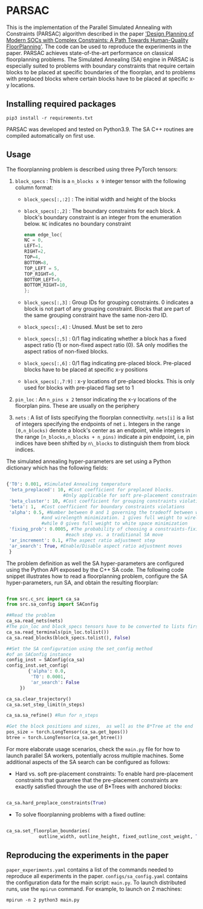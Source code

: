 # PARSAC

This is the implementation of the Parallel Simulated Annealing with Constraints (PARSAC) algorithm described in the paper ['Design Planning of Modern SOCs with Complex Constraints: A Path Towards Human-Quality FloorPlanning'](https://arxiv.org/abs/2405.05495). The code can be used to reproduce the experiments in the paper. PARSAC achieves state-of-the-art performance on classical floorplanning problems. The Simulated Annealing (SA) engine in PARSAC is especially suited to problems with boundary constraints that require certain blocks to be placed at specific boundaries of the floorplan, and to problems with preplaced blocks where certain blocks have to be placed at specific x-y locations.

## Installing required packages
```shell
pip3 install -r requirements.txt
```
PARSAC was developed and tested on Python3.9. The SA C++ routines are compiled automatically on first use.   

## Usage

The floorplanning problem is described using three PyTorch tensors:

1. `block_specs` : This is a `n_blocks x 9` integer tensor with the following column format:
   -  `block_specs[:,:2]` : The initial width and height of the blocks
   -  `block_specs[:,2]` : The boundary constraints for each block. A block's boundary constraint is an integer from the enumeration below. `NC` indicates no boundary constraint

        ````cpp
        enum edge_loc{
        NC = 0,
        LEFT=1,
        RIGHT=2,
        TOP=4,
        BOTTOM=8,
        TOP_LEFT = 5,
        TOP_RIGHT=6,
        BOTTOM_LEFT=9,
        BOTTOM_RIGHT=10,
        };
        ````

   - `block_specs[:,3]` : Group IDs for grouping constraints. 0 indicates a block is not part of any grouping constraint. Blocks that are part of the same grouping constraint have the same non-zero ID.
   - `block_specs[:,4]` : Unused. Must be set to zero
   - `block_specs[:,5]` : 0/1 flag indicating whether a block has a fixed aspect ratio (1) or non-fixed aspect ratio (0). SA only modifies the aspect ratios of non-fixed blocks.
   - `block_specs[:,6]` : 0/1 flag indicating pre-placed block. Pre-placed blocks have to be placed at specific x-y positions
   - `block_specs[:,7:9]` : x-y locations of pre-placed blocks. This is only used for blocks with pre-placed flag set to 1

1.  `pin_loc` : An `n_pins x 2` tensor indicating the x-y locations of the floorplan pins. These are usually on the periphery
1. `nets` : A list of lists specifying the floorplan connectivity. `nets[i]` is a list of integers specifying the endpoints of net `i`. Integers in the range `[0,n_blocks)` denote a block's center as an endpoint, while integers in the range `[n_blocks,n_blocks + n_pins)` indicate a pin endpoint, i.e, pin indices have been shifted by `n\_blocks` to distinguish them from block indices.

The simulated annealing hyper-parameters are set using a Python dictionary which has the following fields:

```python

{'T0': 0.001, #Simulated Annealing temperature
 'beta_preplaced': 10, #Cost coefficient for preplaced blocks.
                     #Only applicable for soft pre-placement constraints
 'beta_cluster': 10, #Cost coefficient for grouping constraints violations
 'beta': 1,  #Cost coefficient for boundary constraints violations
 'alpha': 0.5, #Number between 0 and 1 governing the tradeoff between white space
             #and wirelength minimization. 1 gives full weight to wirelength minimization
             #while 0 gives full weight to white space minimization 
 'fixing_prob': 0.0005, #The probability of choosing a constraints-fixing move at
                      #each step vs. a traditional SA move
 'ar_increment': 0.1, #The aspect ratio adjustment step
 'ar_search': True, #Enable/Disable aspect ratio adjustment moves 
 }

```

The problem definition as well the SA hyper-parameters are configured using the Python API exposed by the C++ SA code. The following code snippet illustrates how to read a floorplanning problem, configure the SA hyper-parameters, run SA, and obtain the resulting floorplan:

```python

from src.c_src import ca_sa
from src.sa_config import SAConfig

##Read the problem 
ca_sa.read_nets(nets)
#The pin_loc and block_specs tensors have to be converted to lists first
ca_sa.read_terminals(pin_loc.tolist())
ca_sa.read_blocks(block_specs.tolist(), False)

##Set the SA configuration using the set_config method
#of an SAConfig instance
config_inst = SAConfig(ca_sa)
config_inst.set_config(
        {'alpha': 0.0,
         'T0': 0.0001,
         'ar_search': False
	 })

ca_sa.clear_trajectory()
ca_sa.set_step_limit(n_steps)

ca_sa.sa_refine() #Run for n_steps

#Get the block positions and sizes,  as well as the B*Tree at the end
pos_size = torch.LongTensor(ca_sa.get_bpos())
btree = torch.LongTensor(ca_sa.get_btree())

```
For more elaborate usage scenarios, check the `main.py` file for how to launch parallel SA workers, potentially across multiple machines. Some additional aspects of the SA search can be configured as follows: 

- Hard vs. soft pre-placement constraints: To enable hard pre-placement constraints that guarantee that the pre-placement constraints are exactly satisfied through the use of B*Trees with anchored blocks:
```python

ca_sa.hard_preplace_constraints(True)

```
- To solve floorplanning problems with a fixed outline:

```python

ca_sa.set_floorplan_boundaries(
            outline_width, outline_height, fixed_outline_cost_weight, True)

```

## Reproducing the experiments in the paper

`paper_experiments.yaml` contains a list of the commands needed to reproduce all experiments in the paper. `configs/sa_config.yaml` contains the configuration data for the main script: `main.py`. To launch distributed runs, use the `mpirun` command. For example, to launch on 2 machines:
```shell
mpirun -n 2 python3 main.py
```

